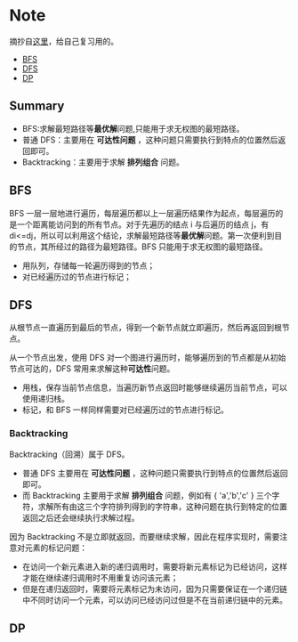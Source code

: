 # Note

摘抄自[这里](https://github.com/CyC2018/CS-Notes/blob/master/docs/notes/Leetcode%20%E9%A2%98%E8%A7%A3.md#bfs)，给自己复习用的。

- [BFS](#BFS)
- [DFS](#DFS)
- [DP](#DP)

## Summary

- BFS:求解最短路径等**最优解**问题,只能用于求无权图的最短路径。
- 普通 DFS：主要用在 **可达性问题** ，这种问题只需要执行到特点的位置然后返回即可。
- Backtracking：主要用于求解 **排列组合** 问题。

## BFS

BFS 一层一层地进行遍历，每层遍历都以上一层遍历结果作为起点，每层遍历的是一个距离能访问到的所有节点。对于先遍历的结点 i 与后遍历的结点 j，有 di<=dj，所以可以利用这个结论，求解最短路径等**最优解**问题。第一次便利到目的节点，其所经过的路径为最短路径。BFS 只能用于求无权图的最短路径。

- 用队列，存储每一轮遍历得到的节点；
- 对已经遍历过的节点进行标记；

## DFS

从根节点一直遍历到最后的节点，得到一个新节点就立即遍历，然后再返回到根节点。

从一个节点出发，使用 DFS 对一个图进行遍历时，能够遍历到的节点都是从初始节点可达的，DFS 常用来求解这种**可达性**问题。

- 用栈，保存当前节点信息，当遍历新节点返回时能够继续遍历当前节点，可以使用递归栈。
- 标记，和 BFS 一样同样需要对已经遍历过的节点进行标记。

### Backtracking

Backtracking（回溯）属于 DFS。

- 普通 DFS 主要用在 **可达性问题** ，这种问题只需要执行到特点的位置然后返回即可。
- 而 Backtracking 主要用于求解 **排列组合** 问题，例如有 { 'a','b','c' } 三个字符，求解所有由这三个字符排列得到的字符串，这种问题在执行到特定的位置返回之后还会继续执行求解过程。

因为 Backtracking 不是立即就返回，而要继续求解，因此在程序实现时，需要注意对元素的标记问题：

- 在访问一个新元素进入新的递归调用时，需要将新元素标记为已经访问，这样才能在继续递归调用时不用重复访问该元素；
- 但是在递归返回时，需要将元素标记为未访问，因为只需要保证在一个递归链中不同时访问一个元素，可以访问已经访问过但是不在当前递归链中的元素。

## DP
